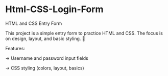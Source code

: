 # Html-CSS-Login-Form
HTML and CSS Entry Form

This project is a simple entry form to practice HTML and CSS. The focus is on design, layout, and basic styling. 🚀

Features:

-> Username and password input fields

-> CSS styling (colors, layout, basics)
